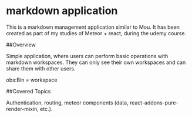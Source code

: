 # markdown application

This is a markdown management application similar to Mou.
It has been created as part of my studies of Meteor + react, during the udemy course.

##Overview

Simple application, where users can perform basic operations with markdown workspaces. They can only see their own workspaces
and can share them with other users.

obs:Bin = workspace

##Covered Topics

Authentication, routing, meteor components (data, react-addons-pure-render-mixin, etc.).

